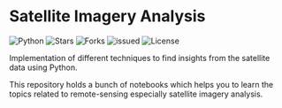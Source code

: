 # Satellite Imagery Analysis
![Python](https://img.shields.io/badge/Python-3.6-green.svg)
![Stars](https://img.shields.io/github/stars/syamkakarla98/Satellite_Imagery_Analysis)
![Forks]( https://img.shields.io/github/forks/syamkakarla98/Satellite_Imagery_Analysis)
![issued](https://img.shields.io/github/issues/syamkakarla98/Satellite_Imagery_Analysis)
![License](https://img.shields.io/github/license/syamkakarla98/Satellite_Imagery_Analysis)
  
Implementation of different techniques to find insights from the satellite data using Python.

This repository holds a bunch of notebooks which helps you to learn the topics related to remote-sensing especially satellite imagery analysis.
